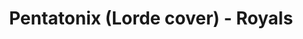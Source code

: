 ---
layout: page
title: Pentatonix (Lorde cover) - Royals
description: a project with a background image
link: https://www.youtube.com/embed/aoDJGb2uN6A?si=4eBxttSXzgUD3SEQ
importance: 19
category: [Singing]
---